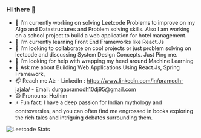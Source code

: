 ### Hi there 👋
- 🔭 I’m currently working on solving Leetcode Problems to improve on my Algo and Datastructures and Problem solving skills. Also I am working on a school project to build a web application for hotel management.
- 🌱 I’m currently learning Front End Frameworks like React.Js
- 👯 I’m looking to collaborate on cool projects or just problem solving on leetcode and discussing System Design Concepts. Just Ping me.
- 🤔 I’m looking for help with wrapping my head around Machine Learning
- 💬 Ask me about Building Web Applications Using React.Js, Spring Framework, 
- 📫 Reach me At: 
          - LinkedIn : https://www.linkedin.com/in/pramodh-jajala/
          - Email: durgapramodh10dj95@gmail.com
- 😄 Pronouns: He/him
- ⚡ Fun fact: I have a deep passion for Indian mythology and controversies, and you can often find me engrossed in books exploring the rich tales and intriguing debates surrounding them.
<!--
**dj1095/dj1095** is a ✨ _special_ ✨ repository because its `README.md` (this file) appears on your GitHub profile.

Here are some ideas to get you started:

- 🔭 I’m currently working on ...
- 🌱 I’m currently learning ...
- 👯 I’m looking to collaborate on ...
- 🤔 I’m looking for help with ...
- 💬 Ask me about ...
- 📫 How to reach me: ...
- 😄 Pronouns: ...
- ⚡ Fun fact: ...
-->
![Leetcode Stats](https://leetcard.jacoblin.cool/dj1095?ext=heatmap)
